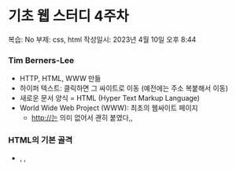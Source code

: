 # 기초 웹 스터디 4주차

복습: No
부제: css, html
작성일시: 2023년 4월 10일 오후 8:44

### Tim Berners-Lee

- HTTP, HTML, WWW 만듦
- 하이퍼 텍스트: 클릭하면 그 싸이트로 이동 (예전에는 주소 복붙해서 이동)
- 새로운 문서 양식 = HTML (Hyper Text Markup Language)
- World Wide Web Project (WWW): 최초의 웹싸이트 페이지
    - [http://는](http://는) 의미 없어서 괜히 붙였다,,

### HTML의 기본 골격

- <html>, <head>, <title>, <body>, <h1>로 시작
  <\/html>, <\/head>, <\/title>, <\/body>, <\/h1>으로 닫음
    
    - 가끔 닫을 필요 없는 것들도 있음
1. Documemt Type: HTML 알려줌
    - <!DOCTYPE html>
2. Head: 컴퓨터에게 주는 정보(우리 눈에는 안 보임)
    - <head> 정보 </head>
    - 보이지 않지만 중요함
3. Body: 우리가 실제로 보는 화면에 나오는 정보
    - <body> 정보 </body>
4. html 처음과 끝 알려줌
    - <html>head, body 정보 </html>
